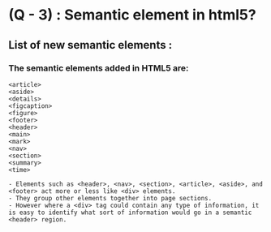 # (Q - 3) : Semantic element in html5?

## List of new semantic elements :

### The semantic elements added in HTML5 are:

    <article>
    <aside>
    <details>
    <figcaption>
    <figure>
    <footer>
    <header>
    <main>
    <mark>
    <nav>
    <section>
    <summary>
    <time>

    - Elements such as <header>, <nav>, <section>, <article>, <aside>, and <footer> act more or less like <div> elements.
    - They group other elements together into page sections.
    - However where a <div> tag could contain any type of information, it is easy to identify what sort of information would go in a semantic <header> region.